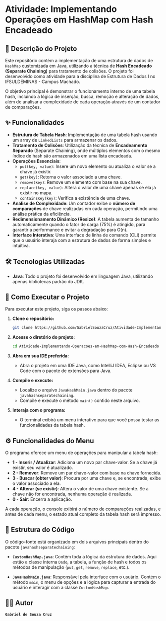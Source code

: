 
# Atividade: Implementando Operações em HashMap com Hash Encadeado

## 📝 Descrição do Projeto

Este repositório contém a implementação de uma estrutura de dados de `HashMap` customizada em Java, utilizando a técnica de **Hash Encadeado (Separate Chaining)** para tratamento de colisões. O projeto foi desenvolvido como atividade para a disciplina de Estrutura de Dados I no IFSULDEMINAS - Campus Machado.

O objetivo principal é demonstrar o funcionamento interno de uma tabela hash, incluindo a lógica de inserção, busca, remoção e alteração de dados, além de analisar a complexidade de cada operação através de um contador de comparações.

## ✨ Funcionalidades

  - **Estrutura de Tabela Hash**: Implementação de uma tabela hash usando um array de `LinkedLists` para armazenar os dados.
  - **Tratamento de Colisões**: Utilização da técnica de **Encadeamento Separado** (Separate Chaining), onde múltiplos elementos com o mesmo índice de hash são armazenados em uma lista encadeada.
  - **Operações Essenciais**:
      - `put(key, value)`: Insere um novo elemento ou atualiza o valor se a chave já existir.
      - `get(key)`: Retorna o valor associado a uma chave.
      - `remove(key)`: Remove um elemento com base na sua chave.
      - `replace(key, value)`: Altera o valor de uma chave apenas se ela já existir no mapa.
      - `containsKey(key)`: Verifica a existência de uma chave.
  - **Análise de Complexidade**: Um contador exibe o **número de comparações** de chave realizadas em cada operação, permitindo uma análise prática da eficiência.
  - **Redimensionamento Dinâmico (Resize)**: A tabela aumenta de tamanho automaticamente quando o fator de carga (75%) é atingido, para garantir a performance e evitar a degradação para O(n).
  - **Interface Interativa**: Uma interface de linha de comando (CLI) permite que o usuário interaja com a estrutura de dados de forma simples e intuitiva.

## 🛠️ Tecnologias Utilizadas

  - **Java**: Todo o projeto foi desenvolvido em linguagem Java, utilizando apenas bibliotecas padrão do JDK.

## 🚀 Como Executar o Projeto

Para executar este projeto, siga os passos abaixo:

1.  **Clone o repositório:**

    ```bash
    git clone https://github.com/GabrielSouzaCruz/Atividade-Implementando-Operacoes-em-HashMap-com-Hash-Encadeado.git
    ```

2.  **Acesse o diretório do projeto:**

    ```bash
    cd Atividade-Implementando-Operacoes-em-HashMap-com-Hash-Encadeado
    ```

3.  **Abra em sua IDE preferida:**

      - Abra o projeto em uma IDE Java, como IntelliJ IDEA, Eclipse ou VS Code com o pacote de extensões para Java.

4.  **Compile e execute:**

      - Localize o arquivo `JavaHashMain.java` dentro do pacote `javahashseparatechaining`.
      - Compile e execute o método `main()` contido neste arquivo.

5.  **Interaja com o programa:**

      - O terminal exibirá um menu interativo para que você possa testar as funcionalidades da tabela hash.

## ⚙️ Funcionalidades do Menu

O programa oferece um menu de operações para manipular a tabela hash:

  - **1 - Inserir / Atualizar**: Adiciona um novo par chave-valor. Se a chave já existir, seu valor é atualizado.
  - **2 - Remover**: Remove um par chave-valor com base na chave fornecida.
  - **3 - Buscar (obter valor)**: Procura por uma chave e, se encontrada, exibe o valor associado a ela.
  - **4 - Alterar (se existir)**: Altera o valor de uma chave existente. Se a chave não for encontrada, nenhuma operação é realizada.
  - **0 - Sair**: Encerra a aplicação.

A cada operação, o console exibirá o número de comparações realizadas, e antes de cada menu, o estado atual completo da tabela hash será impresso.

## 📂 Estrutura do Código

O código-fonte está organizado em dois arquivos principais dentro do pacote `javahashseparatechaining`:

  - **`CustomHashMap.java`**: Contém toda a lógica da estrutura de dados. Aqui estão a classe interna `Dado`, a tabela, a função de hash e todos os métodos de manipulação (`put`, `get`, `remove`, `replace`, etc.).

  - **`JavaHashMain.java`**: Responsável pela interface com o usuário. Contém o método `main`, o menu de opções e a lógica para capturar a entrada do usuário e interagir com a classe `CustomHashMap`.

## 👨‍💻 Autor

**`Gabriel de Souza Cruz`**
